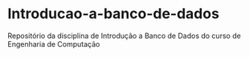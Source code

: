 # Introducao-a-banco-de-dados
Repositório da disciplina de Introdução a Banco de Dados do curso de Engenharia de Computação
